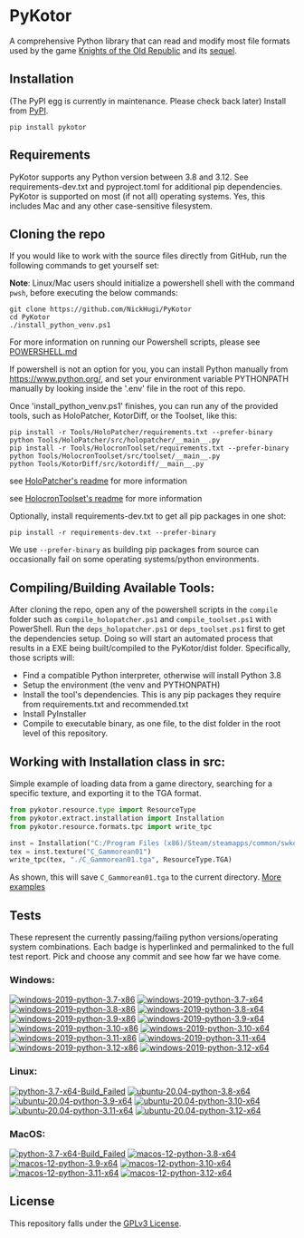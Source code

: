 
PyKotor
=======
A comprehensive Python library that can read and modify most file formats used by the game [Knights of the Old Republic](https://en.wikipedia.org/wiki/Star_Wars:_Knights_of_the_Old_Republic_(video_game)) and its [sequel](https://en.wikipedia.org/wiki/Star_Wars_Knights_of_the_Old_Republic_II:_The_Sith_Lords).

## Installation
(The PyPI egg is currently in maintenance. Please check back later) Install from [PyPI](https://pypi.org/project/PyKotor/).
```commandline
pip install pykotor
```

## Requirements
PyKotor supports any Python version between 3.8 and 3.12. See requirements-dev.txt and pyproject.toml for additional pip dependencies.
PyKotor is supported on most (if not all) operating systems. Yes, this includes Mac and any other case-sensitive filesystem.

## Cloning the repo
If you would like to work with the source files directly from GitHub, run the following commands to get yourself set:

**Note**: Linux/Mac users should initialize a powershell shell with the command `pwsh`, before executing the below commands:

```commandline
git clone https://github.com/NickHugi/PyKotor
cd PyKotor
./install_python_venv.ps1
```
For more information on running our Powershell scripts, please see [POWERSHELL.md](https://github.com/NickHugi/PyKotor/blob/master/POWERSHELL.md)

If powershell is not an option for you, you can install Python manually from https://www.python.org/, and set your environment variable PYTHONPATH manually by looking inside the '.env' file in the root of this repo.


Once 'install_python_venv.ps1' finishes, you can run any of the provided tools, such as HoloPatcher, KotorDiff, or the Toolset, like this:
```commandline
pip install -r Tools/HoloPatcher/requirements.txt --prefer-binary
python Tools/HoloPatcher/src/holopatcher/__main__.py
pip install -r Tools/HolocronToolset/requirements.txt --prefer-binary
python Tools/HolocronToolset/src/toolset/__main__.py
python Tools/KotorDiff/src/kotordiff/__main__.py
```

see [HoloPatcher's readme](https://github.com/NickHugi/PyKotor/tree/master/Tools/HoloPatcher#readme) for more information

see [HolocronToolset's readme](https://github.com/NickHugi/PyKotor/tree/master/Tools/HolocronToolset#readme) for more information

Optionally, install requirements-dev.txt to get all pip packages in one shot:
```commandline
pip install -r requirements-dev.txt --prefer-binary
```
We use `--prefer-binary` as building pip packages from source can occasionally fail on some operating systems/python environments.

## Compiling/Building Available Tools:
After cloning the repo, open any of the powershell scripts in the `compile` folder such as `compile_holopatcher.ps1` and `compile_toolset.ps1` with PowerShell. Run the `deps_holopatcher.ps1` or `deps_toolset.ps1` first to get the dependencies setup. Doing so will start an automated process that results in a EXE being built/compiled to the PyKotor/dist folder. Specifically, those scripts will:
- Find a compatible Python interpreter, otherwise will install Python 3.8
- Setup the environment (the venv and PYTHONPATH)
- Install the tool's dependencies. This is any pip packages they require from requirements.txt and recommended.txt
- Install PyInstaller
- Compile to executable binary, as one file, to the dist folder in the root level of this repository.


## Working with Installation class in src:
Simple example of loading data from a game directory, searching for a specific texture, and exporting it to the TGA format.
```python
from pykotor.resource.type import ResourceType
from pykotor.extract.installation import Installation
from pykotor.resource.formats.tpc import write_tpc

inst = Installation("C:/Program Files (x86)/Steam/steamapps/common/swkotor")
tex = inst.texture("C_Gammorean01")
write_tpc(tex, "./C_Gammorean01.tga", ResourceType.TGA)
```
As shown, this will save `C_Gammorean01.tga` to the current directory.
[More examples](https://github.com/NickHugi/PyKotor/blob/master/Libraries/PyKotor/docs/installation.md)

## Tests

These represent the currently passing/failing python versions/operating system combinations. Each badge is hyperlinked and permalinked to the full test report. Pick and choose any commit and see how far we have come.

### Windows:

<!-- WINDOWS-BADGES-START -->
[![windows-2019-python-3.7-x86](https://img.shields.io/badge/build-python--3.7--x86_Passing_0-brightgreen?style=plastic&logo=simple-icons&logoColor=%23FF5e34&label=1&labelColor=%23c71818&color=%232f991a)](https://htmlpreview.github.io/?https://github.com/NickHugi/PyKotor/blob/2d3ba4488ad7a478a97e2a46dcfad594913d030b/tests/results/686701b5248ec0332e0b496531baa1770c7b05ae/pytest_report_windows-2019_python_3.7_x86/pytest_report.html)
[![windows-2019-python-3.7-x64](https://img.shields.io/badge/build-python--3.7--x64_Passing_0-brightgreen?style=plastic&logo=simple-icons&logoColor=%23FF5e34&label=1&labelColor=%23c71818&color=%232f991a)](https://htmlpreview.github.io/?https://github.com/NickHugi/PyKotor/blob/2d3ba4488ad7a478a97e2a46dcfad594913d030b/tests/results/686701b5248ec0332e0b496531baa1770c7b05ae/pytest_report_windows-2019_python_3.7_x64/pytest_report.html)
[![windows-2019-python-3.8-x86](https://img.shields.io/badge/build-python--3.8--x86_Passing_663-brightgreen?style=plastic&logo=simple-icons&logoColor=%23FF5e34&label=15&labelColor=%23c71818&color=%232f991a)](https://htmlpreview.github.io/?https://github.com/NickHugi/PyKotor/blob/2d3ba4488ad7a478a97e2a46dcfad594913d030b/tests/results/686701b5248ec0332e0b496531baa1770c7b05ae/pytest_report_windows-2019_python_3.8_x86/pytest_report.html)
[![windows-2019-python-3.8-x64](https://img.shields.io/badge/build-python--3.8--x64_Passing_663-brightgreen?style=plastic&logo=simple-icons&logoColor=%23FF5e34&label=15&labelColor=%23c71818&color=%232f991a)](https://htmlpreview.github.io/?https://github.com/NickHugi/PyKotor/blob/2d3ba4488ad7a478a97e2a46dcfad594913d030b/tests/results/686701b5248ec0332e0b496531baa1770c7b05ae/pytest_report_windows-2019_python_3.8_x64/pytest_report.html)
[![windows-2019-python-3.9-x86](https://img.shields.io/badge/build-python--3.9--x86_Passing_663-brightgreen?style=plastic&logo=simple-icons&logoColor=%23FF5e34&label=15&labelColor=%23c71818&color=%232f991a)](https://htmlpreview.github.io/?https://github.com/NickHugi/PyKotor/blob/2d3ba4488ad7a478a97e2a46dcfad594913d030b/tests/results/686701b5248ec0332e0b496531baa1770c7b05ae/pytest_report_windows-2019_python_3.9_x86/pytest_report.html)
[![windows-2019-python-3.9-x64](https://img.shields.io/badge/build-python--3.9--x64_Passing_663-brightgreen?style=plastic&logo=simple-icons&logoColor=%23FF5e34&label=15&labelColor=%23c71818&color=%232f991a)](https://htmlpreview.github.io/?https://github.com/NickHugi/PyKotor/blob/2d3ba4488ad7a478a97e2a46dcfad594913d030b/tests/results/686701b5248ec0332e0b496531baa1770c7b05ae/pytest_report_windows-2019_python_3.9_x64/pytest_report.html)
[![windows-2019-python-3.10-x86](https://img.shields.io/badge/build-python--3.10--x86_Passing_663-brightgreen?style=plastic&logo=simple-icons&logoColor=%23FF5e34&label=15&labelColor=%23c71818&color=%232f991a)](https://htmlpreview.github.io/?https://github.com/NickHugi/PyKotor/blob/2d3ba4488ad7a478a97e2a46dcfad594913d030b/tests/results/686701b5248ec0332e0b496531baa1770c7b05ae/pytest_report_windows-2019_python_3.10_x86/pytest_report.html)
[![windows-2019-python-3.10-x64](https://img.shields.io/badge/build-python--3.10--x64_Passing_663-brightgreen?style=plastic&logo=simple-icons&logoColor=%23FF5e34&label=15&labelColor=%23c71818&color=%232f991a)](https://htmlpreview.github.io/?https://github.com/NickHugi/PyKotor/blob/2d3ba4488ad7a478a97e2a46dcfad594913d030b/tests/results/686701b5248ec0332e0b496531baa1770c7b05ae/pytest_report_windows-2019_python_3.10_x64/pytest_report.html)
[![windows-2019-python-3.11-x86](https://img.shields.io/badge/build-python--3.11--x86_Passing_663-brightgreen?style=plastic&logo=simple-icons&logoColor=%23FF5e34&label=15&labelColor=%23c71818&color=%232f991a)](https://htmlpreview.github.io/?https://github.com/NickHugi/PyKotor/blob/2d3ba4488ad7a478a97e2a46dcfad594913d030b/tests/results/686701b5248ec0332e0b496531baa1770c7b05ae/pytest_report_windows-2019_python_3.11_x86/pytest_report.html)
[![windows-2019-python-3.11-x64](https://img.shields.io/badge/build-python--3.11--x64_Passing_663-brightgreen?style=plastic&logo=simple-icons&logoColor=%23FF5e34&label=15&labelColor=%23c71818&color=%232f991a)](https://htmlpreview.github.io/?https://github.com/NickHugi/PyKotor/blob/2d3ba4488ad7a478a97e2a46dcfad594913d030b/tests/results/686701b5248ec0332e0b496531baa1770c7b05ae/pytest_report_windows-2019_python_3.11_x64/pytest_report.html)
[![windows-2019-python-3.12-x86](https://img.shields.io/badge/build-python--3.12--x86_Passing_643-brightgreen?style=plastic&logo=simple-icons&logoColor=%23FF5e34&label=28&labelColor=%23c71818&color=%232f991a)](https://htmlpreview.github.io/?https://github.com/NickHugi/PyKotor/blob/2d3ba4488ad7a478a97e2a46dcfad594913d030b/tests/results/686701b5248ec0332e0b496531baa1770c7b05ae/pytest_report_windows-2019_python_3.12_x86/pytest_report.html)
[![windows-2019-python-3.12-x64](https://img.shields.io/badge/build-python--3.12--x64_Passing_643-brightgreen?style=plastic&logo=simple-icons&logoColor=%23FF5e34&label=28&labelColor=%23c71818&color=%232f991a)](https://htmlpreview.github.io/?https://github.com/NickHugi/PyKotor/blob/2d3ba4488ad7a478a97e2a46dcfad594913d030b/tests/results/686701b5248ec0332e0b496531baa1770c7b05ae/pytest_report_windows-2019_python_3.12_x64/pytest_report.html)
<!-- WINDOWS-BADGES-END -->

### Linux:

<!-- LINUX-BADGES-START -->
[![python-3.7-x64-Build_Failed](https://img.shields.io/badge/python--3.7--x64_Build_Failed-lightgrey)](https://github.com/NickHugi/PyKotor/actions/runs/9738533225)
[![ubuntu-20.04-python-3.8-x64](https://img.shields.io/badge/build-python--3.8--x64_Passing_662-brightgreen?style=plastic&logo=simple-icons&logoColor=%23FF5e34&label=16&labelColor=%23c71818&color=%232f991a)](https://htmlpreview.github.io/?https://github.com/NickHugi/PyKotor/blob/2d3ba4488ad7a478a97e2a46dcfad594913d030b/tests/results/686701b5248ec0332e0b496531baa1770c7b05ae/pytest_report_ubuntu-20.04_python_3.8_x64/pytest_report.html)
[![ubuntu-20.04-python-3.9-x64](https://img.shields.io/badge/build-python--3.9--x64_Passing_662-brightgreen?style=plastic&logo=simple-icons&logoColor=%23FF5e34&label=16&labelColor=%23c71818&color=%232f991a)](https://htmlpreview.github.io/?https://github.com/NickHugi/PyKotor/blob/2d3ba4488ad7a478a97e2a46dcfad594913d030b/tests/results/686701b5248ec0332e0b496531baa1770c7b05ae/pytest_report_ubuntu-20.04_python_3.9_x64/pytest_report.html)
[![ubuntu-20.04-python-3.10-x64](https://img.shields.io/badge/build-python--3.10--x64_Passing_662-brightgreen?style=plastic&logo=simple-icons&logoColor=%23FF5e34&label=16&labelColor=%23c71818&color=%232f991a)](https://htmlpreview.github.io/?https://github.com/NickHugi/PyKotor/blob/2d3ba4488ad7a478a97e2a46dcfad594913d030b/tests/results/686701b5248ec0332e0b496531baa1770c7b05ae/pytest_report_ubuntu-20.04_python_3.10_x64/pytest_report.html)
[![ubuntu-20.04-python-3.11-x64](https://img.shields.io/badge/build-python--3.11--x64_Passing_662-brightgreen?style=plastic&logo=simple-icons&logoColor=%23FF5e34&label=16&labelColor=%23c71818&color=%232f991a)](https://htmlpreview.github.io/?https://github.com/NickHugi/PyKotor/blob/2d3ba4488ad7a478a97e2a46dcfad594913d030b/tests/results/686701b5248ec0332e0b496531baa1770c7b05ae/pytest_report_ubuntu-20.04_python_3.11_x64/pytest_report.html)
[![ubuntu-20.04-python-3.12-x64](https://img.shields.io/badge/build-python--3.12--x64_Passing_615-brightgreen?style=plastic&logo=simple-icons&logoColor=%23FF5e34&label=56&labelColor=%23c71818&color=%232f991a)](https://htmlpreview.github.io/?https://github.com/NickHugi/PyKotor/blob/2d3ba4488ad7a478a97e2a46dcfad594913d030b/tests/results/686701b5248ec0332e0b496531baa1770c7b05ae/pytest_report_ubuntu-20.04_python_3.12_x64/pytest_report.html)
<!-- LINUX-BADGES-END -->

### MacOS:

<!-- MACOS-BADGES-START -->
[![python-3.7-x64-Build_Failed](https://img.shields.io/badge/python--3.7--x64_Build_Failed-lightgrey)](https://github.com/NickHugi/PyKotor/actions/runs/9738533225)
[![macos-12-python-3.8-x64](https://img.shields.io/badge/build-python--3.8--x64_Passing_661-brightgreen?style=plastic&logo=simple-icons&logoColor=%23FF5e34&label=17&labelColor=%23c71818&color=%232f991a)](https://htmlpreview.github.io/?https://github.com/NickHugi/PyKotor/blob/2d3ba4488ad7a478a97e2a46dcfad594913d030b/tests/results/686701b5248ec0332e0b496531baa1770c7b05ae/pytest_report_macos-12_python_3.8_x64/pytest_report.html)
[![macos-12-python-3.9-x64](https://img.shields.io/badge/build-python--3.9--x64_Passing_661-brightgreen?style=plastic&logo=simple-icons&logoColor=%23FF5e34&label=17&labelColor=%23c71818&color=%232f991a)](https://htmlpreview.github.io/?https://github.com/NickHugi/PyKotor/blob/2d3ba4488ad7a478a97e2a46dcfad594913d030b/tests/results/686701b5248ec0332e0b496531baa1770c7b05ae/pytest_report_macos-12_python_3.9_x64/pytest_report.html)
[![macos-12-python-3.10-x64](https://img.shields.io/badge/build-python--3.10--x64_Passing_661-brightgreen?style=plastic&logo=simple-icons&logoColor=%23FF5e34&label=17&labelColor=%23c71818&color=%232f991a)](https://htmlpreview.github.io/?https://github.com/NickHugi/PyKotor/blob/2d3ba4488ad7a478a97e2a46dcfad594913d030b/tests/results/686701b5248ec0332e0b496531baa1770c7b05ae/pytest_report_macos-12_python_3.10_x64/pytest_report.html)
[![macos-12-python-3.11-x64](https://img.shields.io/badge/build-python--3.11--x64_Passing_661-brightgreen?style=plastic&logo=simple-icons&logoColor=%23FF5e34&label=17&labelColor=%23c71818&color=%232f991a)](https://htmlpreview.github.io/?https://github.com/NickHugi/PyKotor/blob/2d3ba4488ad7a478a97e2a46dcfad594913d030b/tests/results/686701b5248ec0332e0b496531baa1770c7b05ae/pytest_report_macos-12_python_3.11_x64/pytest_report.html)
[![macos-12-python-3.12-x64](https://img.shields.io/badge/build-python--3.12--x64_Passing_618-brightgreen?style=plastic&logo=simple-icons&logoColor=%23FF5e34&label=53&labelColor=%23c71818&color=%232f991a)](https://htmlpreview.github.io/?https://github.com/NickHugi/PyKotor/blob/2d3ba4488ad7a478a97e2a46dcfad594913d030b/tests/results/686701b5248ec0332e0b496531baa1770c7b05ae/pytest_report_macos-12_python_3.12_x64/pytest_report.html)
<!-- MACOS-BADGES-END -->

## License
This repository falls under the [GPLv3 License](https://github.com/NickHugi/PyKotor/blob/master/LICENSE).
